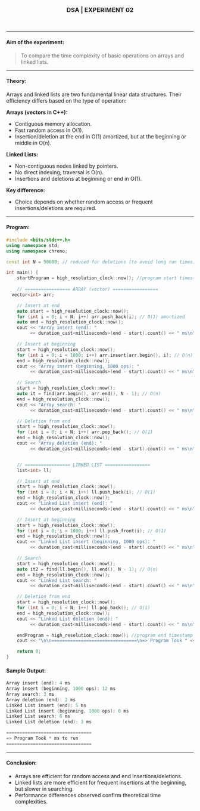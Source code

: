 <br>
<h3 align=center><b>DSA | EXPERIMENT 02</b></h3>
<br>

---

#### **Aim of the experiment:**
> To compare the time complexity of basic operations on arrays and linked lists.

---

#### **Theory:**
Arrays and linked lists are two fundamental linear data structures. Their efficiency differs based on the type of operation:

**Arrays (vectors in C++):**
- Contiguous memory allocation.
- Fast random access in O(1).
- Insertion/deletion at the end in O(1) amortized, but at the beginning or middle in O(n).

**Linked Lists:**
- Non-contiguous nodes linked by pointers.
- No direct indexing; traversal is O(n).
- Insertions and deletions at beginning or end in O(1).

**Key difference:**
- Choice depends on whether random access or frequent insertions/deletions are required.

---

#### **Program:**
```cpp
#include <bits/stdc++.h>
using namespace std;
using namespace chrono;

const int N = 50000; // reduced for deletions (to avoid long run times)

int main() {
    startProgram = high_resolution_clock::now(); //program start timestamp
    
    // ================= ARRAY (vector) =================
  vector<int> arr;

    // Insert at end
    auto start = high_resolution_clock::now();
    for (int i = 0; i < N; i++) arr.push_back(i); // O(1) amortized
    auto end = high_resolution_clock::now();
    cout << "Array insert (end): "
         << duration_cast<milliseconds>(end - start).count() << " ms\n";

    // Insert at beginning
    start = high_resolution_clock::now();
    for (int i = 0; i < 1000; i++) arr.insert(arr.begin(), i); // O(n)
    end = high_resolution_clock::now();
    cout << "Array insert (beginning, 1000 ops): "
         << duration_cast<milliseconds>(end - start).count() << " ms\n";

    // Search
    start = high_resolution_clock::now();
    auto it = find(arr.begin(), arr.end(), N - 1); // O(n)
    end = high_resolution_clock::now();
    cout << "Array search: "
         << duration_cast<milliseconds>(end - start).count() << " ms\n";

    // Deletion from end
    start = high_resolution_clock::now();
    for (int i = 0; i < N; i++) arr.pop_back(); // O(1)
    end = high_resolution_clock::now();
    cout << "Array deletion (end): "
         << duration_cast<milliseconds>(end - start).count() << " ms\n";


    // ================= LINKED LIST =================
    list<int> ll;

    // Insert at end
    start = high_resolution_clock::now();
    for (int i = 0; i < N; i++) ll.push_back(i); // O(1)
    end = high_resolution_clock::now();
    cout << "Linked List insert (end): "
         << duration_cast<milliseconds>(end - start).count() << " ms\n";

    // Insert at beginning
    start = high_resolution_clock::now();
    for (int i = 0; i < 1000; i++) ll.push_front(i); // O(1)
    end = high_resolution_clock::now();
    cout << "Linked List insert (beginning, 1000 ops): "
         << duration_cast<milliseconds>(end - start).count() << " ms\n";

    // Search
    start = high_resolution_clock::now();
    auto it2 = find(ll.begin(), ll.end(), N - 1); // O(n)
    end = high_resolution_clock::now();
    cout << "Linked List search: "
         << duration_cast<milliseconds>(end - start).count() << " ms\n";

    // Deletion from end
    start = high_resolution_clock::now();
    for (int i = 0; i < N; i++) ll.pop_back(); // O(1)
    end = high_resolution_clock::now();
    cout << "Linked List deletion (end): "
         << duration_cast<milliseconds>(end - start).count() << " ms\n";

    endProgram = high_resolution_clock::now(); //program end timestamp
    cout << "\n\n================================\n=> Program Took " << duration_cast<milliseconds>(endProgram - startProgram).count << " ms to run\n================================"

    return 0;
}
```

#### **Sample Output:**
```cpp
Array insert (end): 4 ms
Array insert (beginning, 1000 ops): 12 ms
Array search: 3 ms
Array deletion (end): 2 ms
Linked List insert (end): 5 ms
Linked List insert (beginning, 1000 ops): 0 ms
Linked List search: 6 ms
Linked List deletion (end): 3 ms

================================
=> Program Took * ms to run
================================
```

---

#### **Conclusion:**
- Arrays are efficient for random access and end insertions/deletions.
- Linked lists are more efficient for frequent insertions at the beginning, but slower in searching.
- Performance differences observed confirm theoretical time complexities.